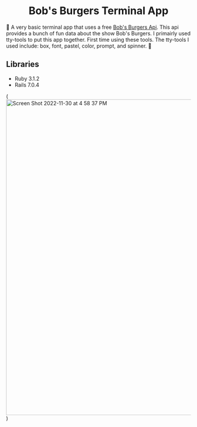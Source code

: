 <h1 align="center">Bob's Burgers Terminal App</h1>



:hamburger: A very basic terminal app that uses a free [Bob's Burgers Api](https://bobs-burgers-api-ui.herokuapp.com/). This api provides a bunch of fun data about the show Bob's Burgers.  I primairly used tty-tools to put this app together.  First time using these tools.  The tty-tools I used include: box, font, pastel, color, prompt, and spinner. :hamburger:  


## Libraries
<ul>
<li>Ruby 3.1.2</li>
<li>Rails 7.0.4</li>
</ul>


(<img width="859" alt="Screen Shot 2022-11-30 at 4 58 37 PM" src="https://user-images.githubusercontent.com/116182313/204917808-08f9652d-0841-4638-b86f-ac0d7cc24cb2.png">)


